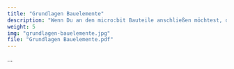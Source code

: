 ```yaml
---
title: "Grundlagen Bauelemente"
description: "Wenn Du an den micro:bit Bauteile anschließen möchtest, dann ist diese Beschreibung ein Muss."
weight: 5
img: "grundlagen-bauelemente.jpg"
file: "Grundlagen Bauelemente.pdf"
---
```


 ...

